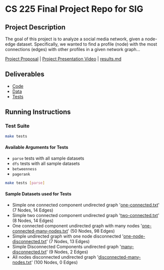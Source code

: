 # CS 225 Final Project Repo for SIG

## Project Description
The goal of this project is to analyze a social media network, given a node-edge dataset. Specifically, we wanted to find a profile (node) with the most connections (edges) with other profiles in a given network graph...

[Project Proposal](https://github-dev.cs.illinois.edu/cs225-sp22/slee677-juyoung7-soohar2) | 
[Project Presentation Video](https://github-dev.cs.illinois.edu/cs225-sp22/slee677-juyoung7-soohar2) | 
[results.md](https://github-dev.cs.illinois.edu/cs225-sp22/slee677-juyoung7-soohar2)

## Deliverables 
- [Code](https://github-dev.cs.illinois.edu/cs225-sp22/slee677-juyoung7-soohar2/tree/main/src)
- [Data](https://github-dev.cs.illinois.edu/cs225-sp22/slee677-juyoung7-soohar2/blob/main/dataset)
- [Tests](https://github-dev.cs.illinois.edu/cs225-sp22/slee677-juyoung7-soohar2/tree/main/tests)

## Running Instructions 
### Test Suite
```bash
make tests
```
#### Available Arguments for Tests
- `parse` tests with all sample datasets
- `dfs` tests with all sample datasets
- `betweenness`
- `pagerank`

```bash
make tests [parse]
```

#### Sample Datasets used for Tests
- Simple one connected component undirected graph '[one-connected.txt](dataset/sample-data/one-connected.txt)' (7 Nodes, 14 Edges)
- Simple two connected component undirected graph '[two-connected.txt](dataset/sample-data/two-connected.txt)' (8 Nodes, 14 Edges)
- One connected component undirected graph with many nodes '[one-connected-many-nodes.txt](dataset/sample-data/one-connected-many-nodes.txt)' (50 Nodes, 98 Edges)
- Simple undirected graph with one node disconnected '[one-node-disconnected.txt](dataset/sample-data/one-node-disconnected.txt)' (7 Nodes, 13 Edges)
- Simple Disconnected Components undirected graph '[many-disconnected.txt](dataset/sample-data/many-disconnected.txt)' (9 Nodes, 2 Edges)
- All nodes disconnected undirected graph '[disconnected-many-nodes.txt](dataset/sample-data/disconnected-many-nodes.txt)' (100 Nodes, 0 Edges)

